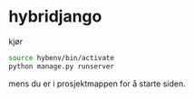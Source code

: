 # hybridjango
kjør
```bash
source hybenv/bin/activate
python manage.py runserver
```
mens du er i prosjektmappen for å starte siden.
